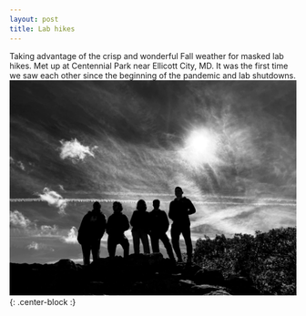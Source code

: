 ```yaml
---
layout: post
title: Lab hikes
---
```


Taking advantage of the crisp and wonderful Fall weather for masked lab hikes. Met up at Centennial
Park near Ellicott City, MD. It was the first time we saw each other since the beginning of the
pandemic and lab shutdowns.
![Centennial Park hike](/img/posts/Lab_hike_Centennial_Park.jpg){: .center-block :}
